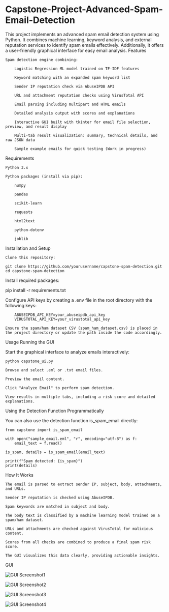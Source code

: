 # Capstone-Project-Advanced-Spam-Email-Detection

This project implements an advanced spam email detection system using Python. It combines machine learning, keyword analysis, and external reputation services to identify spam emails effectively. Additionally, it offers a user-friendly graphical interface for easy email analysis.
Features

    Spam detection engine combining:

        Logistic Regression ML model trained on TF-IDF features

        Keyword matching with an expanded spam keyword list

        Sender IP reputation check via AbuseIPDB API

        URL and attachment reputation checks using VirusTotal API

        Email parsing including multipart and HTML emails

        Detailed analysis output with scores and explanations

        Interactive GUI built with tkinter for email file selection, preview, and result display

        Multi-tab result visualization: summary, technical details, and raw JSON data

        Sample example emails for quick testing (Work in progress)

Requirements

    Python 3.x

    Python packages (install via pip):

        numpy

        pandas

        scikit-learn

        requests

        html2text

        python-dotenv

        joblib

Installation and Setup

    Clone this repository:
```
git clone https://github.com/yourusername/capstone-spam-detection.git
cd capstone-spam-detection
```
Install required packages:

pip install -r requirements.txt

Configure API keys by creating a .env file in the root directory with the following keys:
```
    ABUSEIPDB_API_KEY=your_abuseipdb_api_key
    VIRUSTOTAL_API_KEY=your_virustotal_api_key
```
    Ensure the spam/ham dataset CSV (spam_ham_dataset.csv) is placed in the project directory or update the path inside the code accordingly.

Usage
Running the GUI

Start the graphical interface to analyze emails interactively:
```
python capstone_ui.py
```
    Browse and select .eml or .txt email files.

    Preview the email content.

    Click "Analyze Email" to perform spam detection.

    View results in multiple tabs, including a risk score and detailed explanations.

Using the Detection Function Programmatically

You can also use the detection function is_spam_email directly:
```
from capstone import is_spam_email

with open("sample_email.eml", "r", encoding="utf-8") as f:
    email_text = f.read()

is_spam, details = is_spam_email(email_text)

print(f"Spam detected: {is_spam}")
print(details)
```
How It Works

    The email is parsed to extract sender IP, subject, body, attachments, and URLs.

    Sender IP reputation is checked using AbuseIPDB.

    Spam keywords are matched in subject and body.

    The body text is classified by a machine learning model trained on a spam/ham dataset.

    URLs and attachments are checked against VirusTotal for malicious content.

    Scores from all checks are combined to produce a final spam risk score.

    The GUI visualizes this data clearly, providing actionable insights.

GUI

![GUI Screenshot1](images/ss1.png)

![GUI Screenshot2](images/ss2.png)

![GUI Screenshot3](images/ss3.png)

![GUI Screenshot4](images/ss4.png)

